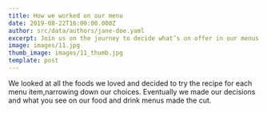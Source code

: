 ```yaml
---
title: How we worked on our menu
date: 2019-08-22T16:00:00.000Z
author: src/data/authors/jane-doe.yaml
excerpt: Join us on the journey to decide what’s on offer in our menus.
image: images/11.jpg
thumb_image: images/11_thumb.jpg
template: post
---
```

We looked at all the foods we loved and decided to try the recipe for each menu item,narrowing down our choices.  Eventually we made our decisions and what you see on our food and drink menus made the cut.